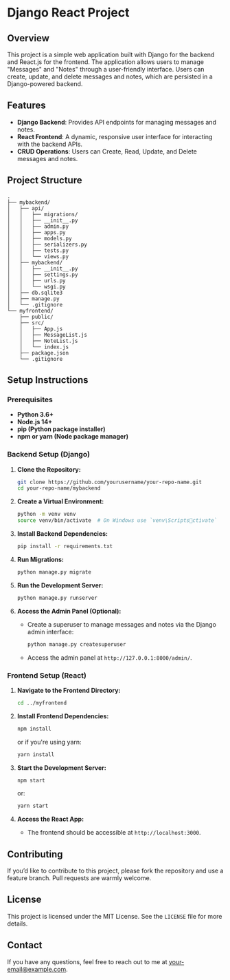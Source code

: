 
# Django React Project

## Overview

This project is a simple web application built with Django for the backend and React.js for the frontend. The application allows users to manage "Messages" and "Notes" through a user-friendly interface. Users can create, update, and delete messages and notes, which are persisted in a Django-powered backend.

## Features

- **Django Backend**: Provides API endpoints for managing messages and notes.
- **React Frontend**: A dynamic, responsive user interface for interacting with the backend APIs.
- **CRUD Operations**: Users can Create, Read, Update, and Delete messages and notes.

## Project Structure

```
.
├── mybackend/
│   ├── api/
│   │   ├── migrations/
│   │   ├── __init__.py
│   │   ├── admin.py
│   │   ├── apps.py
│   │   ├── models.py
│   │   ├── serializers.py
│   │   ├── tests.py
│   │   └── views.py
│   ├── mybackend/
│   │   ├── __init__.py
│   │   ├── settings.py
│   │   ├── urls.py
│   │   └── wsgi.py
│   ├── db.sqlite3
│   ├── manage.py
│   └── .gitignore
└── myfrontend/
    ├── public/
    ├── src/
    │   ├── App.js
    │   ├── MessageList.js
    │   ├── NoteList.js
    │   └── index.js
    ├── package.json
    └── .gitignore
```

## Setup Instructions

### Prerequisites

- **Python 3.6+**
- **Node.js 14+**
- **pip (Python package installer)**
- **npm or yarn (Node package manager)**

### Backend Setup (Django)

1. **Clone the Repository:**

   ```bash
   git clone https://github.com/yourusername/your-repo-name.git
   cd your-repo-name/mybackend
   ```

2. **Create a Virtual Environment:**

   ```bash
   python -m venv venv
   source venv/bin/activate  # On Windows use `venv\Scriptsctivate`
   ```

3. **Install Backend Dependencies:**

   ```bash
   pip install -r requirements.txt
   ```

4. **Run Migrations:**

   ```bash
   python manage.py migrate
   ```

5. **Run the Development Server:**

   ```bash
   python manage.py runserver
   ```

6. **Access the Admin Panel (Optional):**

   - Create a superuser to manage messages and notes via the Django admin interface:

     ```bash
     python manage.py createsuperuser
     ```

   - Access the admin panel at `http://127.0.0.1:8000/admin/`.

### Frontend Setup (React)

1. **Navigate to the Frontend Directory:**

   ```bash
   cd ../myfrontend
   ```

2. **Install Frontend Dependencies:**

   ```bash
   npm install
   ```

   or if you're using yarn:

   ```bash
   yarn install
   ```

3. **Start the Development Server:**

   ```bash
   npm start
   ```

   or:

   ```bash
   yarn start
   ```

4. **Access the React App:**

   - The frontend should be accessible at `http://localhost:3000`.

## Contributing

If you’d like to contribute to this project, please fork the repository and use a feature branch. Pull requests are warmly welcome.

## License

This project is licensed under the MIT License. See the `LICENSE` file for more details.

## Contact

If you have any questions, feel free to reach out to me at [your-email@example.com](mailto:your-email@example.com).

